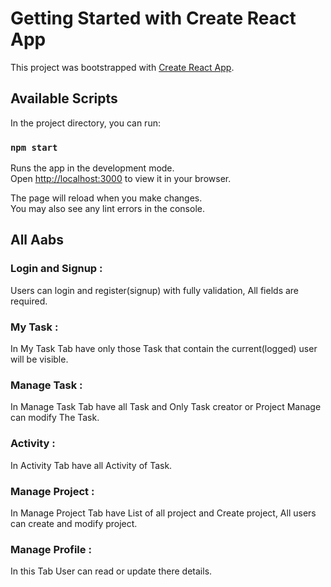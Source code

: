 # Getting Started with Create React App

This project was bootstrapped with [Create React App](https://github.com/facebook/create-react-app).

## Available Scripts

In the project directory, you can run:

### `npm start`

Runs the app in the development mode.\
Open [http://localhost:3000](http://localhost:3000) to view it in your browser.

The page will reload when you make changes.\
You may also see any lint errors in the console.

## All Aabs
### Login and Signup :
Users can login and register(signup) with fully validation, All fields are required.
### My Task :
In My Task Tab have only those Task that contain the current(logged) user will be visible.
### Manage Task :
In Manage Task Tab have all Task and Only Task creator or Project Manage can modify The Task.
### Activity :
In Activity Tab have all Activity of Task.
### Manage Project :
In Manage Project Tab have List of all project and Create project, All users can create and modify project.
### Manage Profile :
In this Tab User can read or update there details.

